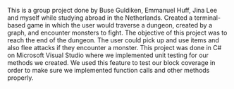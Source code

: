 This is a group project done by Buse Guldiken, Emmanuel Huff, Jina Lee and myself while studying abroad in the Netherlands. 
Created a terminal-based game in which the user would traverse a dungeon, created by a graph, and encounter monsters to fight. The objective of this project was to reach the end of the dungeon. The user could pick up and use items and also flee attacks if they encounter a monster. 
This project was done in C# on Microsoft Visual Studio where we implemented unit testing for our methods we created. We used this feature to test our block coverage in order to make sure we implemented function calls and other methods properly. 

 


